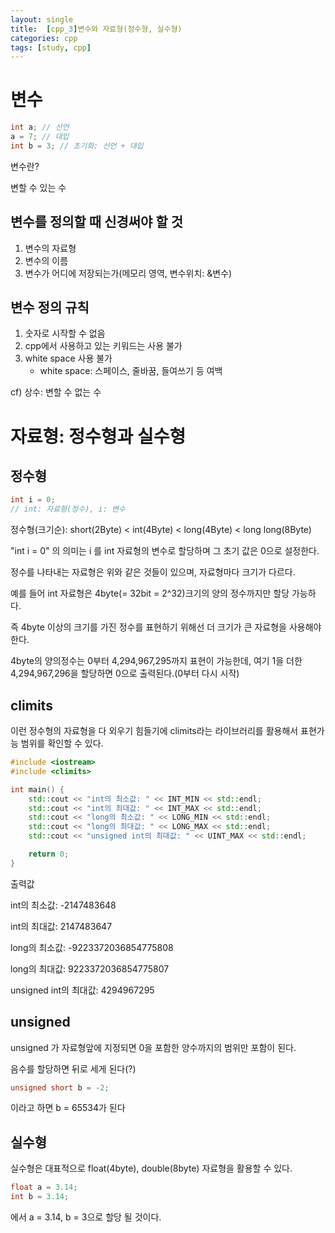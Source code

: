 ```yaml
---
layout: single
title:  [cpp_3]변수와 자료형(정수형, 실수형)
categories: cpp
tags: [study, cpp]
---
```



# 변수

```cpp
int a; // 선언
a = 7; // 대입
int b = 3; // 초기화: 선언 + 대입
```
변수란?

변할 수 있는 수

## 변수를 정의할 때 신경써야 할 것
1. 변수의 자료형
2. 변수의 이름
3. 변수가 어디에 저장되는가(메모리 영역, 변수위치: &변수)

## 변수 정의 규칙
1. 숫자로 시작할 수 없음
2. cpp에서 사용하고 있는 키워드는 사용 불가
3. white space 사용 불가
   - white space: 스페이스, 줄바꿈, 들여쓰기 등 여백

cf) 상수: 변할 수 없는 수


# 자료형: 정수형과 실수형
## 정수형
```cpp
int i = 0;
// int: 자료형(정수), i: 변수
```
정수형(크기순): short(2Byte) < int(4Byte) < long(4Byte) < long long(8Byte)

"int i = 0" 의 의미는 i 를 int 자료형의 변수로 할당하며 그 초기 값은 0으로 설정한다.

정수를 나타내는 자료형은 위와 같은 것들이 있으며, 자료형마다 크기가 다르다.

예를 들어 int 자료형은 4byte(= 32bit = 2^32)크기의 양의 정수까지만 할당 가능하다.

즉 4byte 이상의 크기를 가진 정수를 표현하기 위해선 더 크기가 큰 자료형을 사용해야한다.

4byte의 양의정수는 0부터 4,294,967,295까지 표현이 가능한데, 여기 1을 더한 4,294,967,296을 할당하면 0으로 출력된다.(0부터 다시 시작)

## climits

이런 정수형의 자료형을 다 외우기 힘들기에 climits라는 라이브러리를 활용해서 표현가능 범위를 확인할 수 있다.
```cpp
#include <iostream>
#include <climits>

int main() {
    std::cout << "int의 최소값: " << INT_MIN << std::endl;
    std::cout << "int의 최대값: " << INT_MAX << std::endl;
    std::cout << "long의 최소값: " << LONG_MIN << std::endl;
    std::cout << "long의 최대값: " << LONG_MAX << std::endl;
    std::cout << "unsigned int의 최대값: " << UINT_MAX << std::endl;

    return 0;
}
```
출력값

int의 최소값: -2147483648

int의 최대값: 2147483647

long의 최소값: -9223372036854775808

long의 최대값: 9223372036854775807

unsigned int의 최대값: 4294967295

## unsigned 

unsigned 가 자료형앞에 지정되면 0을 포함한 양수까지의 범위만 포함이 된다.

음수를 할당하면 뒤로 세게 된다(?)
```cpp
unsigned short b = -2;
```
이라고 하면 b = 65534가 된다

## 실수형
실수형은 대표적으로 float(4byte), double(8byte) 자료형을 활용할 수 있다.

```cpp
float a = 3.14;
int b = 3.14;
```
에서 a = 3.14, b = 3으로 할당 될 것이다.



